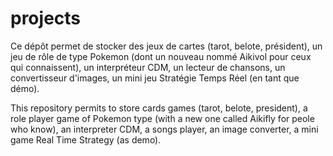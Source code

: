 # projects
Ce dépôt permet de stocker des jeux de cartes (tarot, belote, président), un jeu de rôle de type Pokemon (dont un nouveau nommé Aikivol pour ceux qui connaissent),
un interpréteur CDM, un lecteur de chansons, un convertisseur d'images, un mini jeu Stratégie Temps Réel (en tant que démo).

This repository permits to store cards games (tarot, belote, president), a role player game of Pokemon type (with a new one called Aikifly for peole who know),
an interpreter CDM, a songs player, an image converter, a mini game Real Time Strategy (as demo).
